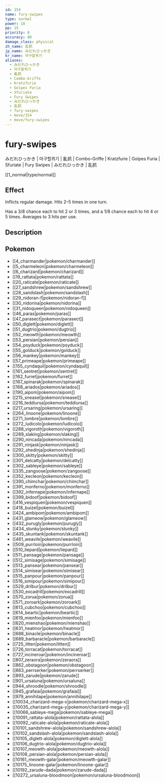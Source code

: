 ```yaml
---
id: 154
name: fury-swipes
type: normal
power: 18
pp: 15
priority: 0
accuracy: 80
damage_class: physical
zh_name: 乱抓
jp_name: みだれひっかき
kr_name: 마구할퀴기
aliases:
  - みだれひっかき
  - 마구할퀴기
  - 亂抓
  - Combo-Griffe
  - Kratzfurie
  - Golpes Furia
  - Sfuriate
  - Fury Swipes
  - みだれひっかき
  - 乱抓
  - fury-swipes
  - move/154
  - move/fury-swipes
---
```

# fury-swipes
    
みだれひっかき | 마구할퀴기 | 亂抓 | Combo-Griffe | Kratzfurie | Golpes Furia | Sfuriate | Fury Swipes | みだれひっかき | 乱抓

[[1_normal|type/normal]]

## Effect

Inflicts regular damage.  Hits 2–5 times in one turn.

Has a 3/8 chance each to hit 2 or 3 times, and a 1/8 chance each to hit 4 or 5 times.  Averages to 3 hits per use.

## Description



## Pokemon

- [[4_charmander|pokemon/charmander]]
- [[5_charmeleon|pokemon/charmeleon]]
- [[6_charizard|pokemon/charizard]]
- [[19_rattata|pokemon/rattata]]
- [[20_raticate|pokemon/raticate]]
- [[27_sandshrew|pokemon/sandshrew]]
- [[28_sandslash|pokemon/sandslash]]
- [[29_nidoran-f|pokemon/nidoran-f]]
- [[30_nidorina|pokemon/nidorina]]
- [[31_nidoqueen|pokemon/nidoqueen]]
- [[46_paras|pokemon/paras]]
- [[47_parasect|pokemon/parasect]]
- [[50_diglett|pokemon/diglett]]
- [[51_dugtrio|pokemon/dugtrio]]
- [[52_meowth|pokemon/meowth]]
- [[53_persian|pokemon/persian]]
- [[54_psyduck|pokemon/psyduck]]
- [[55_golduck|pokemon/golduck]]
- [[56_mankey|pokemon/mankey]]
- [[57_primeape|pokemon/primeape]]
- [[155_cyndaquil|pokemon/cyndaquil]]
- [[161_sentret|pokemon/sentret]]
- [[162_furret|pokemon/furret]]
- [[167_spinarak|pokemon/spinarak]]
- [[168_ariados|pokemon/ariados]]
- [[190_aipom|pokemon/aipom]]
- [[215_sneasel|pokemon/sneasel]]
- [[216_teddiursa|pokemon/teddiursa]]
- [[217_ursaring|pokemon/ursaring]]
- [[264_linoone|pokemon/linoone]]
- [[271_lombre|pokemon/lombre]]
- [[272_ludicolo|pokemon/ludicolo]]
- [[288_vigoroth|pokemon/vigoroth]]
- [[289_slaking|pokemon/slaking]]
- [[290_nincada|pokemon/nincada]]
- [[291_ninjask|pokemon/ninjask]]
- [[292_shedinja|pokemon/shedinja]]
- [[300_skitty|pokemon/skitty]]
- [[301_delcatty|pokemon/delcatty]]
- [[302_sableye|pokemon/sableye]]
- [[335_zangoose|pokemon/zangoose]]
- [[352_kecleon|pokemon/kecleon]]
- [[390_chimchar|pokemon/chimchar]]
- [[391_monferno|pokemon/monferno]]
- [[392_infernape|pokemon/infernape]]
- [[399_bidoof|pokemon/bidoof]]
- [[416_vespiquen|pokemon/vespiquen]]
- [[418_buizel|pokemon/buizel]]
- [[424_ambipom|pokemon/ambipom]]
- [[431_glameow|pokemon/glameow]]
- [[432_purugly|pokemon/purugly]]
- [[434_stunky|pokemon/stunky]]
- [[435_skuntank|pokemon/skuntank]]
- [[461_weavile|pokemon/weavile]]
- [[509_purrloin|pokemon/purrloin]]
- [[510_liepard|pokemon/liepard]]
- [[511_pansage|pokemon/pansage]]
- [[512_simisage|pokemon/simisage]]
- [[513_pansear|pokemon/pansear]]
- [[514_simisear|pokemon/simisear]]
- [[515_panpour|pokemon/panpour]]
- [[516_simipour|pokemon/simipour]]
- [[529_drilbur|pokemon/drilbur]]
- [[530_excadrill|pokemon/excadrill]]
- [[570_zorua|pokemon/zorua]]
- [[571_zoroark|pokemon/zoroark]]
- [[613_cubchoo|pokemon/cubchoo]]
- [[614_beartic|pokemon/beartic]]
- [[619_mienfoo|pokemon/mienfoo]]
- [[620_mienshao|pokemon/mienshao]]
- [[631_heatmor|pokemon/heatmor]]
- [[688_binacle|pokemon/binacle]]
- [[689_barbaracle|pokemon/barbaracle]]
- [[725_litten|pokemon/litten]]
- [[726_torracat|pokemon/torracat]]
- [[727_incineroar|pokemon/incineroar]]
- [[807_zeraora|pokemon/zeraora]]
- [[862_obstagoon|pokemon/obstagoon]]
- [[863_perrserker|pokemon/perrserker]]
- [[893_zarude|pokemon/zarude]]
- [[901_ursaluna|pokemon/ursaluna]]
- [[944_shroodle|pokemon/shroodle]]
- [[945_grafaiai|pokemon/grafaiai]]
- [[979_annihilape|pokemon/annihilape]]
- [[10034_charizard-mega-x|pokemon/charizard-mega-x]]
- [[10035_charizard-mega-y|pokemon/charizard-mega-y]]
- [[10066_sableye-mega|pokemon/sableye-mega]]
- [[10091_rattata-alola|pokemon/rattata-alola]]
- [[10092_raticate-alola|pokemon/raticate-alola]]
- [[10101_sandshrew-alola|pokemon/sandshrew-alola]]
- [[10102_sandslash-alola|pokemon/sandslash-alola]]
- [[10105_diglett-alola|pokemon/diglett-alola]]
- [[10106_dugtrio-alola|pokemon/dugtrio-alola]]
- [[10107_meowth-alola|pokemon/meowth-alola]]
- [[10108_persian-alola|pokemon/persian-alola]]
- [[10161_meowth-galar|pokemon/meowth-galar]]
- [[10175_linoone-galar|pokemon/linoone-galar]]
- [[10192_zarude-dada|pokemon/zarude-dada]]
- [[10272_ursaluna-bloodmoon|pokemon/ursaluna-bloodmoon]]

